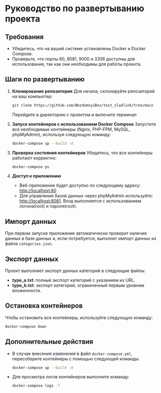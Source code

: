 # Руководство по развертыванию проекта

## Требования
- Убедитесь, что на вашей системе установлены Docker и Docker Compose.
- Проверьте, что порты 80, 8081, 9000 и 3306 доступны для использования, так как они необходимы для работы проекта.

## Шаги по развертыванию

1. **Клонирование репозитория**
   Для начала, склонируйте репозиторий на ваш компьютер:
   ```sh
   git clone https://github.com/BezdomnyiBox/test_vladlink/tree/main
   ```
   Перейдите в директорию с проектом и включите терминал

2. **Запуск контейнеров с использованием Docker Compose**
   Запустите все необходимые контейнеры (Nginx, PHP-FPM, MySQL, phpMyAdmin), используя следующую команду:
   ```sh
   docker-compose up --build -d
   ```

3. **Проверка состояния контейнеров**
   Убедитесь, что все контейнеры работают корректно:
   ```sh
   docker-compose ps
   ```

4. **Доступ к приложению**
   - Веб-приложение будет доступно по следующему адресу: [http://localhost:80](http://localhost:80)
   - Для управления базой данных через phpMyAdmin используйте: [http://localhost:8081](http://localhost:8081). Вход выполняется с использованием логина(root) и пароля(root).

## Импорт данных
При первом запуске приложение автоматически проверит наличие данных в базе данных и, если потребуется, выполнит импорт данных из файла `categories.json`.

## Экспорт данных
Проект выполняет экспорт данных категорий в следующие файлы:
- **type_a.txt**: полный экспорт категорий с указанием их URL.
- **type_b.txt**: экспорт категорий, ограниченный первым уровнем вложенности.

## Остановка контейнеров
Чтобы остановить все контейнеры, используйте следующую команду:
```sh
docker-compose down
```

## Дополнительные действия
- В случае внесения изменений в файл `docker-compose.yml`, пересоберите контейнеры с помощью следующей команды:
  ```sh
  docker-compose up --build -d
  ```
- Для просмотра логов контейнеров выполните команду:
  ```sh
  docker-compose logs -f
  ```

